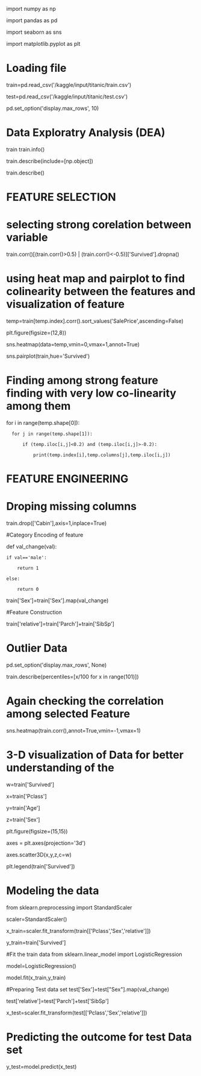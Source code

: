 import numpy as np 

import pandas as pd 

import seaborn as sns

import matplotlib.pyplot as plt


# Loading file

  train=pd.read_csv('/kaggle/input/titanic/train.csv')
  
  test=pd.read_csv('/kaggle/input/titanic/test.csv')

  pd.set_option('display.max_rows', 10)

# Data Exploratry Analysis (DEA)
  train
  train.info()
  
  train.describe(include=[np.object])
  
  train.describe()

# FEATURE SELECTION

# selecting strong corelation between variable

  train.corr()[(train.corr()>0.5) | (train.corr()<-0.5)]['Survived'].dropna()

# using heat map and pairplot to find colinearity between the features and visualization of feature

  temp=train[temp.index].corr().sort_values('SalePrice',ascending=False)
  
  plt.figure(figsize=(12,8))
  
  sns.heatmap(data=temp,vmin=0,vmax=1,annot=True)
  
  sns.pairplot(train,hue='Survived')

# Finding among strong feature finding with very low co-linearity among them 

  for i in range(temp.shape[0]):
  
      for j in range(temp.shape[1]):
      
          if (temp.iloc[i,j]<0.2) and (temp.iloc[i,j]>-0.2):
          
              print(temp.index[i],temp.columns[j],temp.iloc[i,j])
              
# FEATURE ENGINEERING

# Droping missing columns

 train.drop(['Cabin'],axis=1,inplace=True)
  
 #Category Encoding of feature 
 
  def val_change(val):
  
    if val=='male':
    
        return 1
        
    else:
    
        return 0
        
   train['Sex']=train['Sex'].map(val_change)
        
  #Feature Construction
  
  train['relative']=train['Parch']+train['SibSp']
  
  # Outlier Data
  
   pd.set_option('display.max_rows', None)
   
   train.describe(percentiles=[x/100 for x in range(101)])
   
  # Again checking the correlation among selected Feature
  
   sns.heatmap(train.corr(),annot=True,vmin=-1,vmax=1)
   

  # 3-D visualization of Data for better understanding of the
  
  w=train['Survived']
 
  x=train['Pclass']
  
  y=train['Age']
  
  z=train['Sex']
  
  plt.figure(figsize=(15,15))
  
  axes = plt.axes(projection='3d')
  
  axes.scatter3D(x,y,z,c=w)
  
  plt.legend(train['Survived'])
  
  # Modeling the data
  
  from sklearn.preprocessing import StandardScaler 
  
  scaler=StandardScaler()
  
  x_train=scaler.fit_transform(train[['Pclass','Sex','relative']])
  
  y_train=train['Survived']
  
  #Fit the train data
  from sklearn.linear_model import LogisticRegression
  
  model=LogisticRegression()
  
  model.fit(x_train,y_train)
  
  #Preparing Test data set
  test['Sex']=test["Sex"].map(val_change)
  
  test['relative']=test['Parch']+test['SibSp']
  
  x_test=scaler.fit_transform(test[['Pclass','Sex','relative']])
  
  # Predicting the outcome for test Data set
  y_test=model.predict(x_test)
  
